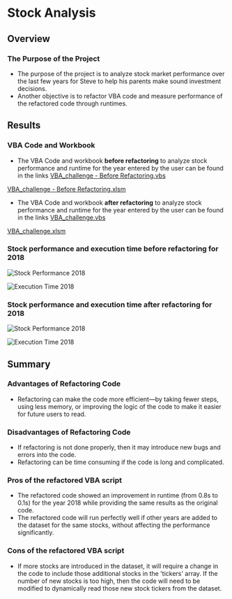 # Stock Analysis 

## Overview

### The Purpose of the Project

- The purpose of the project is to analyze stock market performance over the last few years for Steve to help his parents make sound investment decisions.
- Another objective is to refactor VBA code and measure performance of the refactored code through runtimes.

## Results 

### VBA Code and Workbook

- The VBA Code and workbook **before refactoring** to analyze stock performance and runtime for the year entered by the user can be found in the links
[VBA_challenge - Before Refactoring.vbs](https://github.com/manasidek/stock_analysis/blob/main/VBA_challenge%20-%20Before%20Refactoring.vbs)
 
[VBA_challenge - Before Refactoring.xlsm](https://github.com/manasidek/stock_analysis/blob/main/VBA_Challenge%20-%20Before%20Refactoring.xlsm)

- The VBA Code and workbook **after refactoring** to analyze stock performance and runtime for the year entered by the user can be found in the links [VBA_challenge.vbs](https://github.com/manasidek/stock_analysis/blob/main/VBA_challenge.vbs)

[VBA_challenge.xlsm](https://github.com/manasidek/stock_analysis/blob/main/VBA_Challenge.xlsm)


### Stock performance and execution time before refactoring for 2018
 ![Stock Performance 2018]()
 
 ![Execution Time 2018]()

### Stock performance and execution time after refactoring for 2018
  ![Stock Performance 2018]()
  
  ![Execution Time 2018]()

## Summary

### Advantages of Refactoring Code
- Refactoring can make the code more efficient—by taking fewer steps, using less memory, or improving the logic of the code to make it easier for future users to read. 

### Disadvantages of Refactoring Code
- If refactoring is not done properly, then it may introduce new bugs and errors into the code.
- Refactoring can be time consuming if the code is long and complicated.

### Pros of the refactored VBA script
- The refactored code showed an improvement in runtime (from 0.8s to 0.1s) for the year 2018 while providing the same results as the original code.
- The refactored code will run perfectly well if other years are added to the dataset for the same stocks, without affecting the performance significantly.

### Cons of the refactored VBA script
- If more stocks are introduced in the dataset, it will require a change in the code to include those additional stocks in the 'tickers' array. If the number of new stocks is too high, then the code will need to be modified to dynamically read those new stock tickers from the dataset.

